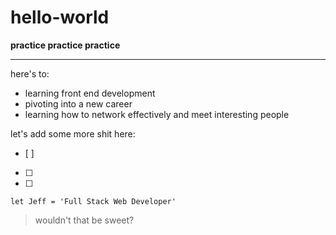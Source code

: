# hello-world
**practice practice practice**

---

here's to:
- learning front end development
- pivoting into a new career
- learning how to network effectively and meet interesting people

let's add some more shit here:
- [ ]
- [ ]
- [ ]

```
let Jeff = 'Full Stack Web Developer'
```
> wouldn't that be sweet?
